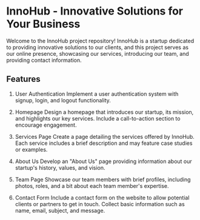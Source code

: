 # InnoHub - Innovative Solutions for Your Business
Welcome to the InnoHub project repository! InnoHub is a startup dedicated to providing innovative solutions to our clients, and this project serves as our online presence, showcasing our services, introducing our team, and providing contact information.

## Features
1. User Authentication
Implement a user authentication system with signup, login, and logout functionality.

2. Homepage
Design a homepage that introduces our startup, its mission, and highlights our key services. Include a call-to-action section to encourage engagement.

3. Services Page
Create a page detailing the services offered by InnoHub. Each service includes a brief description and may feature case studies or examples.

4. About Us
Develop an "About Us" page providing information about our startup's history, values, and vision.

5. Team Page
Showcase our team members with brief profiles, including photos, roles, and a bit about each team member's expertise.
6. Contact Form
Include a contact form on the website to allow potential clients or partners to get in touch. Collect basic information such as name, email, subject, and message.
